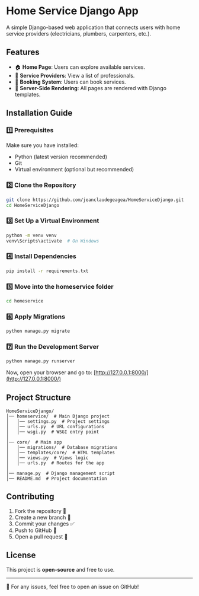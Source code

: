 ﻿# Home Service Django App

A simple Django-based web application that connects users with home service providers (electricians, plumbers, carpenters, etc.).

## Features

- 🏠 **Home Page**: Users can explore available services.
- 🔧 **Service Providers**: View a list of professionals.
- 📅 **Booking System**: Users can book services.
- 🔄 **Server-Side Rendering**: All pages are rendered with Django templates.

## Installation Guide

### 1️⃣ Prerequisites

Make sure you have installed:

- Python (latest version recommended)
- Git
- Virtual environment (optional but recommended)

### 2️⃣ Clone the Repository

```bash
git clone https://github.com/jeanclaudegeagea/HomeServiceDjango.git
cd HomeServiceDjango
```

### 3️⃣ Set Up a Virtual Environment

```bash
python -m venv venv
venv\Scripts\activate  # On Windows
```

### 4️⃣ Install Dependencies

```bash
pip install -r requirements.txt
```

### 5️⃣ Move into the homeservice folder

```bash
cd homeservice
```

### 6️⃣ Apply Migrations

```bash
python manage.py migrate
```

### 7️⃣ Run the Development Server

```bash
python manage.py runserver
```

Now, open your browser and go to:
[http://127.0.0.1:8000/](http://127.0.0.1:8000/)

## Project Structure

```
HomeServiceDjango/
│── homeservice/  # Main Django project
│   │── settings.py  # Project settings
│   │── urls.py  # URL configurations
│   │── wsgi.py  # WSGI entry point
│
│── core/  # Main app
│   │── migrations/  # Database migrations
│   │── templates/core/  # HTML templates
│   │── views.py  # Views logic
│   │── urls.py  # Routes for the app
│
│── manage.py  # Django management script
│── README.md  # Project documentation
```

## Contributing

1. Fork the repository 🍴
2. Create a new branch 🔧
3. Commit your changes ✅
4. Push to GitHub 🚀
5. Open a pull request 📩

## License

This project is **open-source** and free to use.

---

📩 For any issues, feel free to open an issue on GitHub!
